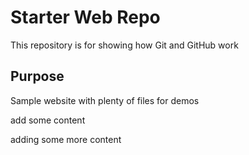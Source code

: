 # Starter Web Repo

This repository is for showing how Git and GitHub work

## Purpose

Sample website with plenty of files for demos

add some content

adding some more content